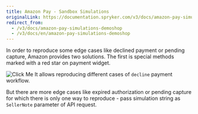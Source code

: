 ```yaml
---
title: Amazon Pay - Sandbox Simulations
originalLink: https://documentation.spryker.com/v3/docs/amazon-pay-simulations-demoshop
redirect_from:
  - /v3/docs/amazon-pay-simulations-demoshop
  - /v3/docs/en/amazon-pay-simulations-demoshop
---
```


In order to reproduce some edge cases like declined payment or pending capture, Amazon provides two solutions. The first is special methods marked with a red star on payment widget.

![Click Me](https://spryker.s3.eu-central-1.amazonaws.com/docs/Technology+Partners/Payment+Partners/Amazon+Pay/amazon_payment_widget.png)
It allows reproducing different cases of `decline` payment workflow.

But there are more edge cases like expired authorization or pending capture for which there is only one way to reproduce - pass simulation string as `SellerNote` parameter of API request.
